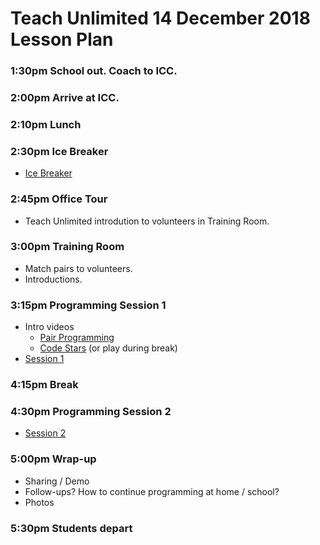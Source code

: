 # Teach Unlimited 14 December 2018 Lesson Plan

### 1:30pm  School out. Coach to ICC.

### 2:00pm  Arrive at ICC.

### 2:10pm  Lunch

### 2:30pm  Ice Breaker

* [Ice Breaker](TUF_DEC14_ICEBREAKER.md)

### 2:45pm  Office Tour

* Teach Unlimited introdution to volunteers in Training Room.

### 3:00pm  Training Room

* Match pairs to volunteers.
* Introductions.

### 3:15pm  Programming Session 1

* Intro videos
  * [Pair Programming](https://www.youtube.com/watch?v=vgkahOzFH2Q)
  * [Code Stars](https://www.youtube.com/watch?v=dU1xS07N-FA) (or play during break)
* [Session 1](TUF_DEC14_S1.md)

### 4:15pm  Break

### 4:30pm  Programming Session 2

* [Session 2](TUF_DEC14_S2.md)

### 5:00pm  Wrap-up

* Sharing / Demo
* Follow-ups? How to continue programming at home / school?
* Photos

### 5:30pm Students depart

